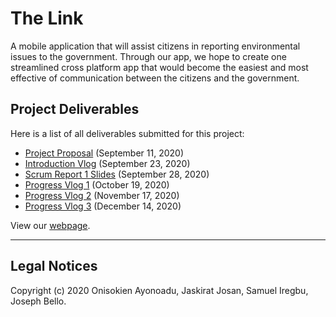 # The Link

A mobile application that will assist citizens in reporting environmental issues to the government. Through our app, we hope to create one streamlined cross platform app that would become the easiest and most effective of communication between the citizens and the government.

## Project Deliverables 

Here is a list of all deliverables submitted for this project: 

- [Project Proposal](https://github.com/ayonoaduo/BEEJ-Project/blob/master/Documentation/Project%20Proposal.pdf) (September 11, 2020)
- [Introduction Vlog](https://youtu.be/lgsUW2jSQr4) (September 23, 2020)
- [Scrum Report 1 Slides](https://docs.google.com/presentation/d/1dQl5YbfuUrIJgE6MQYeDMbFyS30ypJ4eLVX1zxqS0HI/edit#slide=id.p) (September 28, 2020)
- [Progress Vlog 1](https://youtu.be/8i6qQlXmvgs) (October 19, 2020)
- [Progress Vlog 2](https://youtu.be/GmlRc-tzr2Y) (November 17, 2020)
- [Progress Vlog 3](https://youtu.be/GehwIDdgUJ4) (December 14, 2020)

View our [webpage](https://ayonoaduo.github.io/BEEJ-Project/).

***

## Legal Notices

Copyright (c) 2020 Onisokien Ayonoadu, Jaskirat Josan, Samuel Iregbu, Joseph Bello.
